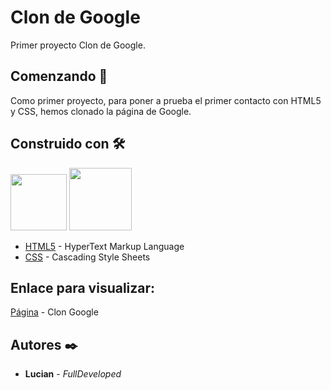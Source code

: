 # Clon de Google

Primer proyecto Clon de Google.

## Comenzando 🚀

Como primer proyecto, para poner a prueba el primer contacto con HTML5 y CSS, hemos clonado la página de Google.

## Construido con 🛠️

<img src= "https://cdn-icons-png.flaticon.com/512/174/174854.png" width="90">
<img src= "https://cdn-icons-png.flaticon.com/512/919/919826.png" width="100">

* [HTML5](https://es.wikipedia.org/wiki/HTML5) - HyperText Markup Language 
* [CSS](https://es.wikipedia.org/wiki/CSS) - Cascading Style Sheets 

## Enlace para visualizar:
[Página](https://luuciian.github.io/Portfolio/) - Clon Google


## Autores ✒️

* **Lucian** - *FullDeveloped*

